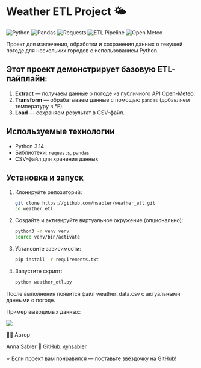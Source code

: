 # Weather ETL Project 🌤️

![Python](https://img.shields.io/badge/Python-3.14-blue?style=for-the-badge&logo=python&logoColor=white)
![Pandas](https://img.shields.io/badge/Data%20Analysis-Pandas-150458?style=for-the-badge&logo=pandas&logoColor=white)
![Requests](https://img.shields.io/badge/API%20Integration-Requests-FF6C37?style=for-the-badge)
![ETL Pipeline](https://img.shields.io/badge/ETL-Pipeline-blueviolet?style=for-the-badge)
![Open Meteo](https://img.shields.io/badge/API-Open%20Meteo-0099E5?style=for-the-badge)


Проект для извлечения, обработки и сохранения данных о текущей погоде для нескольких городов с использованием Python.

## Этот проект демонстрирует базовую ETL-пайплайн:  

1. **Extract** — получаем данные о погоде из публичного API [Open-Meteo](https://open-meteo.com/).  
2. **Transform** — обрабатываем данные с помощью `pandas` (добавляем температуру в °F).  
3. **Load** — сохраняем результат в CSV-файл.


## Используемые технологии

- Python 3.14  
- Библиотеки: `requests`, `pandas`  
- CSV-файл для хранения данных  


## Установка и запуск

1. Клонируйте репозиторий:
   ```bash
   git clone https://github.com/hsabler/weather_etl.git
   cd weather_etl

2. Создайте и активируйте виртуальное окружение (опционально):

    ```bash
    python3 -m venv venv
    source venv/bin/activate

3. Установите зависимости:
    ```bash
    pip install -r requirements.txt

4. Запустите скрипт:
    ```bash
    python weather_etl.py

После выполнения появится файл weather_data.csv с актуальными данными о погоде.

Пример выводимых данных:

![](images/weater_etl.png)

👩‍💻 Автор

Anna Sabler
📍 GitHub: [@hsabler](https://github.com/hsabler)

⭐️ Если проект вам понравился — поставьте звёздочку на GitHub!